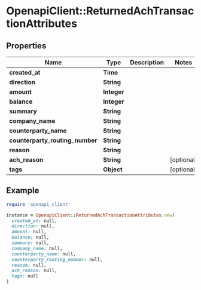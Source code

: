 # OpenapiClient::ReturnedAchTransactionAttributes

## Properties

| Name | Type | Description | Notes |
| ---- | ---- | ----------- | ----- |
| **created_at** | **Time** |  |  |
| **direction** | **String** |  |  |
| **amount** | **Integer** |  |  |
| **balance** | **Integer** |  |  |
| **summary** | **String** |  |  |
| **company_name** | **String** |  |  |
| **counterparty_name** | **String** |  |  |
| **counterparty_routing_number** | **String** |  |  |
| **reason** | **String** |  |  |
| **ach_reason** | **String** |  | [optional] |
| **tags** | **Object** |  | [optional] |

## Example

```ruby
require 'openapi_client'

instance = OpenapiClient::ReturnedAchTransactionAttributes.new(
  created_at: null,
  direction: null,
  amount: null,
  balance: null,
  summary: null,
  company_name: null,
  counterparty_name: null,
  counterparty_routing_number: null,
  reason: null,
  ach_reason: null,
  tags: null
)
```

